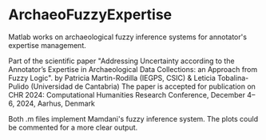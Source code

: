 # ArchaeoFuzzyExpertise
Matlab works on archaeological fuzzy inference systems for annotator's expertise management.

Part of the scientific paper "Addressing Uncertainty according to the Annotator’s
Expertise in Archaeological Data Collections: an Approach from Fuzzy Logic".
by Patricia Martin-Rodilla (IEGPS, CSIC) & Leticia Tobalina-Pulido (Universidad de Cantabria)
The paper is accepted for publication on CHR 2024: Computational Humanities Research Conference, December 4–6, 2024, Aarhus, Denmark

Both .m files implement Mamdani's fuzzy inference system. The plots could be commented for a more clear output.
